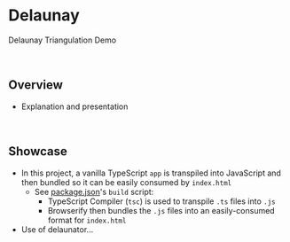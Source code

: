 # Delaunay
Delaunay Triangulation Demo

<br>

## Overview
* Explanation and presentation

<br>

## Showcase
* In this project, a vanilla TypeScript `app` is transpiled into JavaScript and then bundled so it can be easily consumed by `index.html`
    * See [package.json](./app/package.json)'s `build` script:
        * TypeScript Compiler (`tsc`) is used to transpile `.ts` files into `.js`
        * Browserify then bundles the `.js` files into an easily-consumed format for `index.html`
* Use of delaunator...
